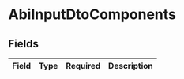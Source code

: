 # AbiInputDtoComponents


## Fields

| Field       | Type        | Required    | Description |
| ----------- | ----------- | ----------- | ----------- |